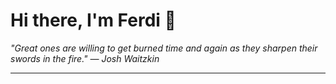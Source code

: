 <h1>Hi there, I'm Ferdi 👋</h1>

<p><em>
  "Great ones are willing to get burned time and again as they sharpen their swords in the fire." — Josh Waitzkin
</em></p>

---
